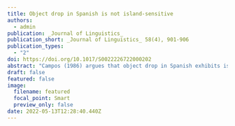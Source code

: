 ```yaml
---
title: Object drop in Spanish is not island-sensitive
authors:
  - admin
publication: _Journal of Linguistics_
publication_short: _Journal of Linguistics_ 58(4), 901-906
publication_types:
  - "2"
doi: https://doi.org/10.1017/S0022226722000202
abstract: "Campos (1986) argues that object drop in Spanish exhibits island effects. This claim has remained unchallenged up to today and is largely assumed in the literature. In this paper, I show that this characterization is not empirically correct: given a proper discourse context, null objects can easily appear within a syntactic island in Spanish. This observation constitutes a non-trivial problem for object drop analyses based on movement."
draft: false
featured: false
image:
  filename: featured
  focal_point: Smart
  preview_only: false
date: 2022-05-13T12:28:40.440Z
---
```

